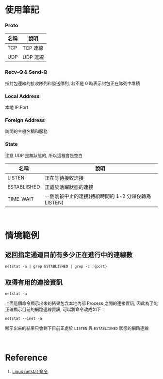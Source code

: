 # 使用筆記

### Proto

| 名稱 | 說明 |
| - | - |
| TCP | TCP 連線 |
| UDP | UDP 連線 |

### Recv-Q & Send-Q

指封包連線的接收隊列和發送隊列, 若不是 0 時表示封包正在隊列中堆積

### Local Address

本地 IP:Port

### Foreign Address

訪問的主機名稱和服務

### State

注意 UDP 是無狀態的, 所以這裡會是空白

| 名稱 | 說明 |
| - | - |
| LISTEN | 正在等待接收連接 |
| ESTABLISHED | 正處於活躍狀態的連接 |
| TIME_WAIT | 一個剛被中止的連接(持續時間約 1-2 分鐘後轉為 LISTEN) |

<br/>

# 情境範例

## 返回指定通道目前有多少正在進行中的連線數

```
netstat -a | grep ESTABLISHED | grep -c :{port}
```

## 取得有用的連接資訊

```
netstat -a
```

上面這個命令顯示出來的結果包含本地內部 Process 之間的連接資訊, 因此為了能正確顯示目前的網路連線資訊, 可以將命令改成如下：

```
netstat --inet -a
```

顯示出來的結果只會剩下目前正處於 `LISTEN` 與 `ESTABLISHED` 狀態的網路連線

<br/>

# Reference

1. [Linux netstat 命令](https://pxnet2768.pixnet.net/blog/post/64584717)